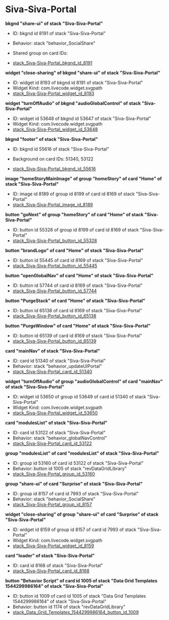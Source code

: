 # Siva-Siva-Portal
**bkgnd "share-ui" of stack "Siva-Siva-Portal"**
* ID: bkgnd id 8191 of stack "Siva-Siva-Portal"
* Behavior: stack "behavior_SocialShare"

* Shared group on card IDs: 
* [stack_Siva-Siva-Portal_bkgnd_id_8191](./ScriptTracker/Siva-Siva-Portal_Scripts/stack_Siva-Siva-Portal_bkgnd_id_8191.livecodescript)

**widget "close-sharing" of bkgnd "share-ui" of stack "Siva-Siva-Portal"**
* ID: widget id 8193 of bkgnd id 8191 of stack "Siva-Siva-Portal"
* Widget Kind: com.livecode.widget.svgpath
* [stack_Siva-Siva-Portal_widget_id_8193](./ScriptTracker/Siva-Siva-Portal_Scripts/stack_Siva-Siva-Portal_widget_id_8193.livecodescript)

**widget "turnOffAudio" of bkgnd "audioGlobalControl" of stack "Siva-Siva-Portal"**
* ID: widget id 53648 of bkgnd id 53647 of stack "Siva-Siva-Portal"
* Widget Kind: com.livecode.widget.svgpath
* [stack_Siva-Siva-Portal_widget_id_53648](./ScriptTracker/Siva-Siva-Portal_Scripts/stack_Siva-Siva-Portal_widget_id_53648.livecodescript)

**bkgnd "footer" of stack "Siva-Siva-Portal"**
* ID: bkgnd id 55616 of stack "Siva-Siva-Portal"

* Background on card IDs: 51340, 53122
* [stack_Siva-Siva-Portal_bkgnd_id_55616](./ScriptTracker/Siva-Siva-Portal_Scripts/stack_Siva-Siva-Portal_bkgnd_id_55616.livecodescript)

**image "homeStoryMainImage" of group "homeStory" of card "Home" of stack "Siva-Siva-Portal"**
* ID: image id 8189 of group id 8199 of card id 8169 of stack "Siva-Siva-Portal"
* [stack_Siva-Siva-Portal_image_id_8189](./ScriptTracker/Siva-Siva-Portal_Scripts/stack_Siva-Siva-Portal_image_id_8189.livecodescript)

**button "goNext" of group "homeStory" of card "Home" of stack "Siva-Siva-Portal"**
* ID: button id 55328 of group id 8199 of card id 8169 of stack "Siva-Siva-Portal"
* [stack_Siva-Siva-Portal_button_id_55328](./ScriptTracker/Siva-Siva-Portal_Scripts/stack_Siva-Siva-Portal_button_id_55328.livecodescript)

**button "brandLogo" of card "Home" of stack "Siva-Siva-Portal"**
* ID: button id 55445 of card id 8169 of stack "Siva-Siva-Portal"
* [stack_Siva-Siva-Portal_button_id_55445](./ScriptTracker/Siva-Siva-Portal_Scripts/stack_Siva-Siva-Portal_button_id_55445.livecodescript)

**button "openGlobalNav" of card "Home" of stack "Siva-Siva-Portal"**
* ID: button id 57744 of card id 8169 of stack "Siva-Siva-Portal"
* [stack_Siva-Siva-Portal_button_id_57744](./ScriptTracker/Siva-Siva-Portal_Scripts/stack_Siva-Siva-Portal_button_id_57744.livecodescript)

**button "PurgeStack" of card "Home" of stack "Siva-Siva-Portal"**
* ID: button id 65138 of card id 8169 of stack "Siva-Siva-Portal"
* [stack_Siva-Siva-Portal_button_id_65138](./ScriptTracker/Siva-Siva-Portal_Scripts/stack_Siva-Siva-Portal_button_id_65138.livecodescript)

**button "PurgeWindow" of card "Home" of stack "Siva-Siva-Portal"**
* ID: button id 65139 of card id 8169 of stack "Siva-Siva-Portal"
* [stack_Siva-Siva-Portal_button_id_65139](./ScriptTracker/Siva-Siva-Portal_Scripts/stack_Siva-Siva-Portal_button_id_65139.livecodescript)

**card "mainNav" of stack "Siva-Siva-Portal"**
* ID: card id 51340 of stack "Siva-Siva-Portal"
* Behavior: stack "behavior_updateUIPortal"
* [stack_Siva-Siva-Portal_card_id_51340](./ScriptTracker/Siva-Siva-Portal_Scripts/stack_Siva-Siva-Portal_card_id_51340.livecodescript)

**widget "turnOffAudio" of group "audioGlobalControl" of card "mainNav" of stack "Siva-Siva-Portal"**
* ID: widget id 53650 of group id 53649 of card id 51340 of stack "Siva-Siva-Portal"
* Widget Kind: com.livecode.widget.svgpath
* [stack_Siva-Siva-Portal_widget_id_53650](./ScriptTracker/Siva-Siva-Portal_Scripts/stack_Siva-Siva-Portal_widget_id_53650.livecodescript)

**card "modulesList" of stack "Siva-Siva-Portal"**
* ID: card id 53122 of stack "Siva-Siva-Portal"
* Behavior: stack "behavior_globalNavControl"
* [stack_Siva-Siva-Portal_card_id_53122](./ScriptTracker/Siva-Siva-Portal_Scripts/stack_Siva-Siva-Portal_card_id_53122.livecodescript)

**group "modulesList" of card "modulesList" of stack "Siva-Siva-Portal"**
* ID: group id 53160 of card id 53122 of stack "Siva-Siva-Portal"
* Behavior: button id 1005 of stack "revDataGridLibrary"
* [stack_Siva-Siva-Portal_group_id_53160](./ScriptTracker/Siva-Siva-Portal_Scripts/stack_Siva-Siva-Portal_group_id_53160.livecodescript)

**group "share-ui" of card "Surprise" of stack "Siva-Siva-Portal"**
* ID: group id 8157 of card id 7993 of stack "Siva-Siva-Portal"
* Behavior: stack "behavior_SocialShare"
* [stack_Siva-Siva-Portal_group_id_8157](./ScriptTracker/Siva-Siva-Portal_Scripts/stack_Siva-Siva-Portal_group_id_8157.livecodescript)

**widget "close-sharing" of group "share-ui" of card "Surprise" of stack "Siva-Siva-Portal"**
* ID: widget id 8159 of group id 8157 of card id 7993 of stack "Siva-Siva-Portal"
* Widget Kind: com.livecode.widget.svgpath
* [stack_Siva-Siva-Portal_widget_id_8159](./ScriptTracker/Siva-Siva-Portal_Scripts/stack_Siva-Siva-Portal_widget_id_8159.livecodescript)

**card "loader" of stack "Siva-Siva-Portal"**
* ID: card id 8168 of stack "Siva-Siva-Portal"
* [stack_Siva-Siva-Portal_card_id_8168](./ScriptTracker/Siva-Siva-Portal_Scripts/stack_Siva-Siva-Portal_card_id_8168.livecodescript)

**button "Behavior Script" of card id 1005 of stack "Data Grid Templates 1544299986164" of stack "Siva-Siva-Portal"**
* ID: button id 1009 of card id 1005 of stack "Data Grid Templates 1544299986164" of stack "Siva-Siva-Portal"
* Behavior: button id 1174 of stack "revDataGridLibrary"
* [stack_Data_Grid_Templates_1544299986164_button_id_1009](./ScriptTracker/Siva-Siva-Portal_Scripts/stack_Data_Grid_Templates_1544299986164_button_id_1009.livecodescript)

